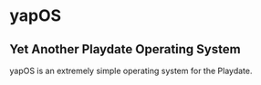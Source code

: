 # yapOS

## Yet Another Playdate Operating System

yapOS is an extremely simple operating system for the Playdate.
